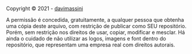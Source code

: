 Copyright © 2021 - [davimassini](https://github.com/davimassini)

A permissão é concedida, gratuitamente, a qualquer pessoa que obtenha uma cópia deste arquivo, com restrição de publicar como SEU repositório. Porém, sem restrição nos direitos de usar, copiar, modificar e mesclar. Há ainda o cuidado de não utilizar as logos, imagens e font dentro do repositório, que representam uma empresa real com direitos autorais.
